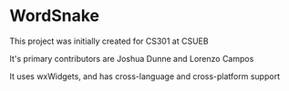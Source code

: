 # WordSnake

This project was initially created for CS301 at CSUEB

It's primary contributors are Joshua Dunne and Lorenzo Campos

It uses wxWidgets, and has cross-language and cross-platform support
